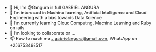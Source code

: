 - 👋 Hi, I’m @Gangura in full GABRIEL ANGURA
- 👀 I’m interested in Machine learning, Artificial Intelligence and Cloud Engineering with a bias towards Data Science
- 🌱 I’m currently learning Cloud Computing, Machine Learning and Ruby on rails
- 💞️ I’m looking to collaborate on ...
- 📫 How to reach me ...gabrielangura@gmail.com, WhatsApp on +256753498517

<!---
Gangura/Gangura is a ✨ special ✨ repository because its `README.md` (this file) appears on your GitHub profile.
You can click the Preview link to take a look at your changes.
--->
